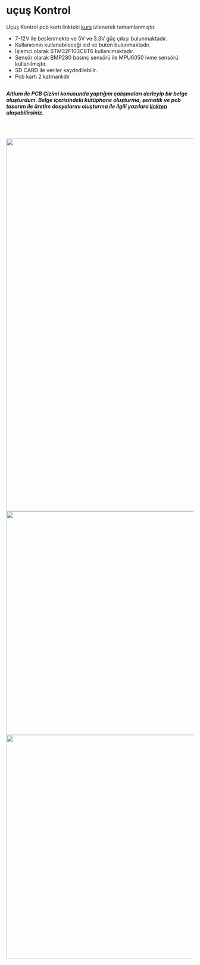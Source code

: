 # uçuş Kontrol

Uçuş Kontrol pcb kartı linkteki [kurs](https://www.youtube.com/playlist?list=PL0nSGdzTE4g_wqTei7HLfgDrX8tR8PREq) izlenerek tamamlanmıştır.

- 7-12V ile beslenmekte ve 5V ve 3.3V güç çıkışı bulunmaktadır.
- Kullanıcının kullanabileceği led ve buton bulunmaktadır.
- İşlemci olarak STM32F103C8T6 kullanılmaktadır.
- Sensör olarak BMP280 basınç sensörü ile MPU6050 ivme sensörü kullanılmıştır.
- SD CARD ile veriler kaydedilebilir.
- Pcb kartı 2 katmanlıdır 

##
***Altium ile PCB Çizimi konusunda yaptığım çalışmaları derleyip bir belge oluşturdum. Belge içerisindeki kütüphane oluşturma, şematik ve pcb tasarım ile üretim dosyalarını oluşturma ile ilgili yazılara [linkten](https://lnkd.in/d-QzRE9U) ulaşabilirsiniz.*** 
##

<br>

<p align="left">
  <img src="https://user-images.githubusercontent.com/64609951/209703037-e3c263b0-5979-4fc9-ba1f-c772e6d72193.png" width="1000"><br>
  <img src="https://user-images.githubusercontent.com/64609951/209703039-bab45324-48d5-44ad-8a31-39649a097143.png" width="600"><br>
  <img src="https://user-images.githubusercontent.com/64609951/209703041-3ea5acbe-f799-4c06-b50b-8713dd6cc3f2.png" width="600"><br>
</p>

